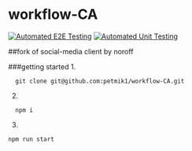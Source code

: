 # workflow-CA
[![Automated E2E Testing](https://github.com/petmik1/workflow-CA/actions/workflows/e2e-test.yml/badge.svg)](https://github.com/petmik1/workflow-CA/actions/workflows/e2e-test.yml)
[![Automated Unit Testing](https://github.com/petmik1/workflow-CA/actions/workflows/unit-test.yml/badge.svg)](https://github.com/petmik1/workflow-CA/actions/workflows/unit-test.yml)

##fork of social-media client by noroff

###getting started
1. 
```
  git clone git@github.com:petmik1/workflow-CA.git
``` 
2. 
```
  npm i
```
3. 
```
npm run start
